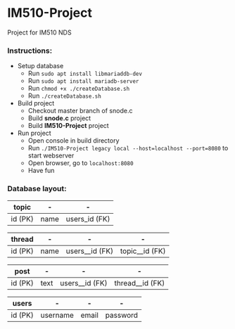 # IM510-Project
Project for IM510 NDS

### Instructions:
- Setup database
    - Run `sudo apt install libmariaddb-dev`
    - Run `sudo apt install mariadb-server`
    - Run `chmod +x ./createDatabase.sh`
    - Run `./createDatabase.sh`
- Build project
    - Checkout master branch of snode.c
    - Build **snode.c** project
    - Build **IM510-Project** project
- Run project
    - Open console in build directory
    - Run `./IM510-Project legacy local --host=localhost --port=8080` to start webserver
    - Open browser, go to `localhost:8080`
    - Have fun

### Database layout:
    
topic | - | - 
--- | --- | --- 
id (PK) | name | users_id (FK)
 
thread | - | - | - 
--- | --- | --- | --- 
id (PK) | name | users__id (FK) | topic__id (FK)

post | - | - | - 
--- | --- | --- | --- 
id (PK) | text | users__id (FK) | thread__id (FK)

users | - | - | - 
--- | --- | --- | --- 
id (PK) | username | email | password
